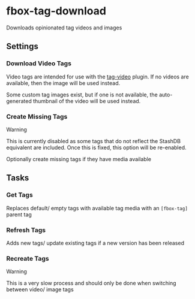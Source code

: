 # fbox-tag-download
Downloads opinionated tag videos and images

## Settings
### Download Video Tags
Video tags are intended for use with the [tag-video](https://github.com/feederbox826/plugins/tree/main/plugins/tag-video) plugin. If no videos are available, then the image will be used instead.

Some custom tag images exist, but if one is not available, the auto-generated thumbnail of the video will be used instead.
### Create Missing Tags

> [!WARNING]
> This is currently disabled as some tags that do not reflect the StashDB equivalent are included. Once this is fixed, this option will be re-enabled.

Optionally create missing tags if they have media available

## Tasks
### Get Tags
Replaces default/ empty tags with available tag media with an `[fbox-tag]` parent tag

### Refresh Tags
Adds new tags/ update existing tags if a new version has been released

### Recreate Tags
> [!WARNING]
> This is a very slow process and should only be done when switching between video/ image tags